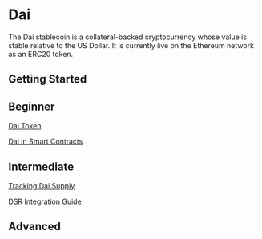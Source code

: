 # Dai

The Dai stablecoin is a collateral-backed cryptocurrency whose value is stable relative to the US Dollar. It is currently live on the Ethereum network as an ERC20 token.

## Getting Started

## Beginner

[Dai Token](/dai/dai-token/dai-token.md)

[Dai in Smart Contracts](/dai/dai-in-smart-contracts/README.md)

## Intermediate
[Tracking Dai Supply](/dai/dai-supply/dai-supply.md)

[DSR Integration Guide](/dai/dsr-integration-guide/dsr-integration-guide-01.md)
## Advanced
